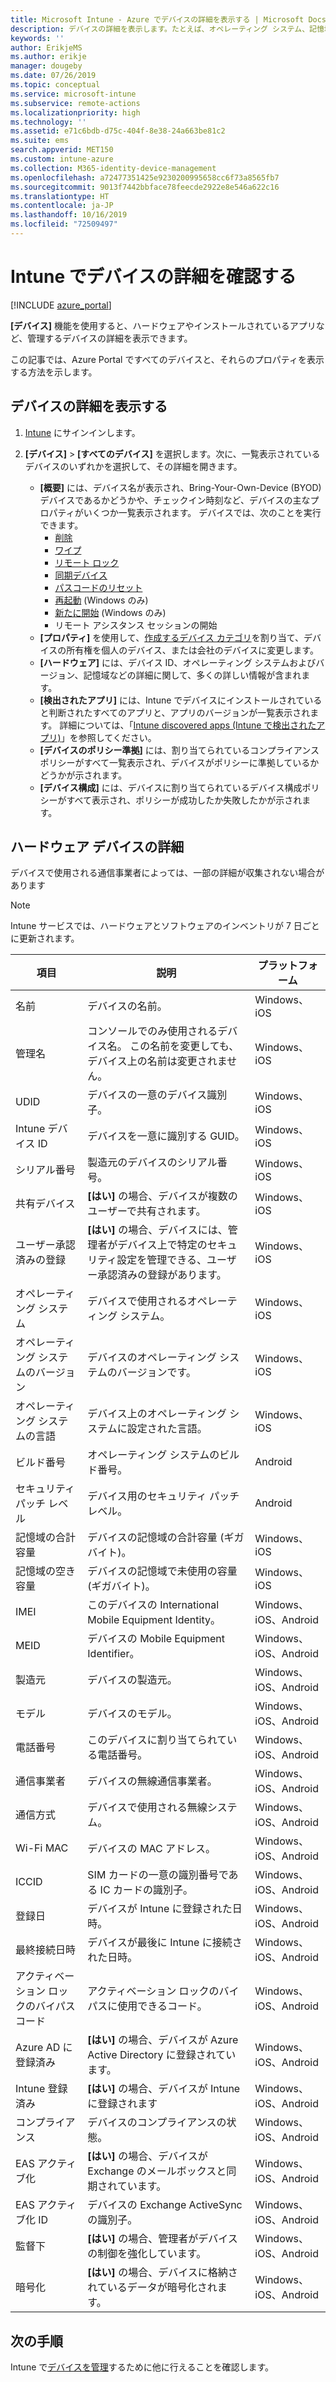 ```yaml
---
title: Microsoft Intune - Azure でデバイスの詳細を表示する | Microsoft Docs
description: デバイスの詳細を表示します。たとえば、オペレーティング システム、記憶域、製造元、モデルなどです。 Azure で Microsoft Intune を使用して、インストールされているアプリのリストを取得したり、コンプライアンス ポリシーを確認したり、TeamViewer をセットアップしたりします。 管理するデバイスのインベントリを表示する作業と似ています。
keywords: ''
author: ErikjeMS
ms.author: erikje
manager: dougeby
ms.date: 07/26/2019
ms.topic: conceptual
ms.service: microsoft-intune
ms.subservice: remote-actions
ms.localizationpriority: high
ms.technology: ''
ms.assetid: e71c6bdb-d75c-404f-8e38-24a663be81c2
ms.suite: ems
search.appverid: MET150
ms.custom: intune-azure
ms.collection: M365-identity-device-management
ms.openlocfilehash: a72477351425e9230200995658cc6f73a8565fb7
ms.sourcegitcommit: 9013f7442bbface78feecde2922e8e546a622c16
ms.translationtype: HT
ms.contentlocale: ja-JP
ms.lasthandoff: 10/16/2019
ms.locfileid: "72509497"
---
```

# <a name="see-device-details-in-intune"></a>Intune でデバイスの詳細を確認する

[!INCLUDE [azure_portal](../includes/azure_portal.md)]

**[デバイス]** 機能を使用すると、ハードウェアやインストールされているアプリなど、管理するデバイスの詳細を表示できます。

この記事では、Azure Portal ですべてのデバイスと、それらのプロパティを表示する方法を示します。

## <a name="view-the-device-details"></a>デバイスの詳細を表示する

1. [Intune](https://go.microsoft.com/fwlink/?linkid=2090973) にサインインします。
3. **[デバイス]**  >  **[すべてのデバイス]** を選択します。次に、一覧表示されているデバイスのいずれかを選択して、その詳細を開きます。

   - **[概要]** には、デバイス名が表示され、Bring-Your-Own-Device (BYOD) デバイスであるかどうかや、チェックイン時刻など、デバイスの主なプロパティがいくつか一覧表示されます。 デバイスでは、次のことを実行できます。
      - [削除](devices-wipe.md#retire)
      - [ワイプ](devices-wipe.md#wipe)
      - [リモート ロック](device-remote-lock.md)
      - [同期デバイス](device-sync.md)
      - [パスコードのリセット](device-passcode-reset.md)
      - [再起動](device-restart.md) (Windows のみ)
      - [新たに開始](device-fresh-start.md) (Windows のみ)
      - リモート アシスタンス セッションの開始
   - **[プロパティ]** を使用して、[作成するデバイス カテゴリ](../enrollment/device-group-mapping.md)を割り当て、デバイスの所有権を個人のデバイス、または会社のデバイスに変更します。
   - **[ハードウェア]** には、デバイス ID、オペレーティング システムおよびバージョン、記憶域などの詳細に関して、多くの詳しい情報が含まれます。
   - **[検出されたアプリ]** には、Intune でデバイスにインストールされていると判断されたすべてのアプリと、アプリのバージョンが一覧表示されます。 詳細については、「[Intune discovered apps (Intune で検出されたアプリ)](../apps/app-discovered-apps.md)」を参照してください。
   - **[デバイスのポリシー準拠]** には、割り当てられているコンプライアンス ポリシーがすべて一覧表示され、デバイスがポリシーに準拠しているかどうかが示されます。
   - **[デバイス構成]** には、デバイスに割り当てられているデバイス構成ポリシーがすべて表示され、ポリシーが成功したか失敗したかが示されます。

## <a name="hardware-device-details"></a>ハードウェア デバイスの詳細
デバイスで使用される通信事業者によっては、一部の詳細が収集されない場合があります

> [!Note]  
> Intune サービスでは、ハードウェアとソフトウェアのインベントリが 7 日ごとに更新されます。

|項目|説明|プラットフォーム| 
|--------------|----------------------|----|  
|名前|デバイスの名前。|Windows、iOS|
|管理名|コンソールでのみ使用されるデバイス名。 この名前を変更しても、デバイス上の名前は変更されません。|Windows、iOS|
|UDID|デバイスの一意のデバイス識別子。|Windows、iOS|
|Intune デバイス ID|デバイスを一意に識別する GUID。|Windows、iOS|
|シリアル番号|製造元のデバイスのシリアル番号。|Windows、iOS|
|共有デバイス|**[はい]** の場合、デバイスが複数のユーザーで共有されます。|Windows、iOS|
|ユーザー承認済みの登録|**[はい]** の場合、デバイスには、管理者がデバイス上で特定のセキュリティ設定を管理できる、ユーザー承認済みの登録があります。|Windows、iOS|
|オペレーティング システム|デバイスで使用されるオペレーティング システム。|Windows、iOS|
|オペレーティング システムのバージョン|デバイスのオペレーティング システムのバージョンです。|Windows、iOS|
|オペレーティング システムの言語|デバイス上のオペレーティング システムに設定された言語。|Windows、iOS|
|ビルド番号|オペレーティング システムのビルド番号。|Android|
|セキュリティ パッチ レベル|デバイス用のセキュリティ パッチ レベル。|Android|
|記憶域の合計容量|デバイスの記憶域の合計容量 (ギガバイト)。|Windows、iOS|
|記憶域の空き容量|デバイスの記憶域で未使用の容量 (ギガバイト)。|Windows、iOS|
|IMEI|このデバイスの International Mobile Equipment Identity。|Windows、iOS、Android|
|MEID|デバイスの Mobile Equipment Identifier。|Windows、iOS、Android|
|製造元|デバイスの製造元。|Windows、iOS、Android|
|モデル|デバイスのモデル。|Windows、iOS、Android|
|電話番号|このデバイスに割り当てられている電話番号。|Windows、iOS、Android|
|通信事業者|デバイスの無線通信事業者。|Windows、iOS、Android|
|通信方式|デバイスで使用される無線システム。|Windows、iOS、Android|
|Wi-Fi MAC|デバイスの MAC アドレス。|Windows、iOS、Android|
|ICCID|SIM カードの一意の識別番号である IC カードの識別子。|Windows、iOS、Android|
|登録日|デバイスが Intune に登録された日時。|Windows、iOS、Android|
|最終接続日時|デバイスが最後に Intune に接続された日時。|Windows、iOS、Android|
|アクティベーション ロックのバイパス コード|アクティベーション ロックのバイパスに使用できるコード。|Windows、iOS、Android|
|Azure AD に登録済み|**[はい]** の場合、デバイスが Azure Active Directory に登録されています。|Windows、iOS、Android|
|Intune 登録済み|**[はい]** の場合、デバイスが Intune に登録されます|Windows、iOS、Android|
|コンプライアンス|デバイスのコンプライアンスの状態。|Windows、iOS、Android|
|EAS アクティブ化|**[はい]** の場合、デバイスが Exchange のメールボックスと同期されています。|Windows、iOS、Android|
|EAS アクティブ化 ID|デバイスの Exchange ActiveSync の識別子。|Windows、iOS、Android|
|監督下|**[はい]** の場合、管理者がデバイスの制御を強化しています。|Windows、iOS、Android|
|暗号化|**[はい]** の場合、デバイスに格納されているデータが暗号化されます。|Windows、iOS、Android|



## <a name="next-steps"></a>次の手順
Intune で[デバイスを管理](device-management.md)するために他に行えることを確認します。
